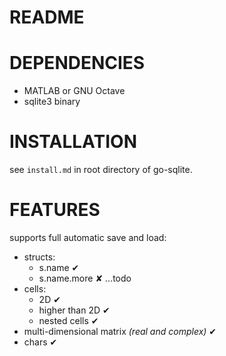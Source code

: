 README
======

# DEPENDENCIES

* MATLAB or GNU Octave
* sqlite3 binary

# INSTALLATION

see `install.md` in root directory of go-sqlite.

# FEATURES

supports full automatic save and load:

* structs:
    * s.name ✔
    * s.name.more ✘ ...todo
* cells:
    * 2D ✔
    * higher than 2D ✔ 
    * nested cells ✔
* multi-dimensional matrix _(real and complex)_ ✔
* chars ✔    


